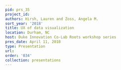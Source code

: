 ```yaml
---
pid: prs_35
project_id: 
authors: Hirsh, Lauren and Zoss, Angela M.
sort_year: '2018'
title: UX of data visualization
location: Durham, NC
host: Duke Innovation Co-Lab Roots workshop series
pres_date: April 11, 2018
type: Presentation
url: 
order: '034'
collection: presentations
---
```

